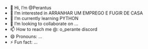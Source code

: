 - 👋 Hi, I’m @Perantus
- 👀 I’m interested in ARRANHAR UM EMPREGO E FUGIR DE CASA
- 🌱 I’m currently learning PYTHON
- 💞️ I’m looking to collaborate on ...
- 📫 How to reach me @: o_perante discord
- 😄 Pronouns: ...
- ⚡ Fun fact: ...

<!---
Perantus/Perantus is a ✨ special ✨ repository because its `README.md` (this file) appears on your GitHub profile.
You can click the Preview link to take a look at your changes.
--->
